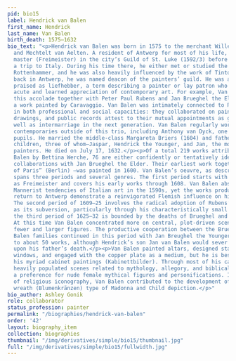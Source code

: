 ```yaml
---
pid: bio15
label: Hendrick van Balen
first_name: Hendrick
last_name: Van Balen
birth_death: 1575–1632
bio_text: "<p>Hendrick van Balen was born in 1575 to the merchant Willem van Balen
  and Mechtelt van Aelten. A resident of Antwerp for most of his life, he became a
  master (Freimeister) in the city’s Guild of St. Luke (1592/3) before embarking on
  a trip to Italy. During his time there, he either met or studied the works of Hans
  Rottenhammer, and he was also heavily influenced by the work of Tintoretto. In 1609,
  back in Antwerp, he was named deacon of the painters’ guild. He was also constantly
  praised as liefhebber, a term describing a painter or lay patron who demonstrated
  acute and learned appreciation of contemporary art. For example, Van Balen received
  this accolade together with Peter Paul Rubens and Jan Brueghel the Elder for procuring
  a work painted by Caravaggio. Van Balen was intimately connected to Rubens and Brueghel
  in both professional and social capacities: they collaborated on paintings and shared
  drawings, and public records attest to their mutual appointments as godparents as
  well as intermarriage in the next generation. Van Balen regularly worked alongside
  contemporaries outside of this trio, including Anthony van Dyck, one of his many
  pupils. He married the middle-class Margareta Briers (1604) and fathered eleven
  children, three of whom—Jaspar, Hendrick the Younger, and Jan, the most successful—became
  painters. He died on July 17, 1632.</p><p>Of a total 219 works attributed to Van
  Balen by Bettina Werche, 76 are either confidently or tentatively identified as
  collaborations with Jan Brueghel the Elder. Their earliest work together—“The Judgment
  of Paris” (Berlin) —was painted in 1600. Van Balen’s oeuvre, as described by Werche,
  spans three periods and several genres. The first period starts with his ascension
  as Freimeister and covers his early works through 1608. Van Balen absorbed the late
  Mannerist tendencies of Italian art in the 1590s, yet the works produced after his
  return to Antwerp demonstrate a reinvigorated Flemish influence on his figuration.
  The second period of 1609–25 involves the radical adoption of Rubens’ style as well
  as its subversion, particularly through his characteristically small format. Finally,
  the third period of 1625–32 is bounded by the deaths of Brueghel and Van Balen.
  At this time Van Balen concentrated more on central, plot-driven scenes by painting
  fewer and larger figures. The productive cooperation between the Brueghel and Van
  Balen families continued in this period with Jan Breughel the Younger’s contributions
  to about 50 works, although Hendrick’s son Jan van Balen would sever the connection
  upon his father’s death.</p><p>Van Balen painted altars, designed stained glass
  windows, and engaged with the copper plate as a medium, but he is best known for
  his myriad cabinet paintings (Kabinettbilder). Through most of his career, he painted
  heavily populated scenes related to mythology, allegory, and biblical history with
  a preference for nude female mythical figures and personifications. In the realm
  of religious iconography, Van Balen contributed to the development of the floral
  wreath (Blumenkränzen) type of Madonna and Child depiction.</p>"
bio_author: Ashley Gonik
role: collaborator
status_profession: painter
permalink: "/biographies/hendrick-van-balen"
order: '42'
layout: biography_item
collection: biographies
thumbnail: "/img/derivatives/simple/bio15/thumbnail.jpg"
full: "/img/derivatives/simple/bio15/fullwidth.jpg"
---
```

